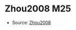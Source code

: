 <a name="material" />

# Zhou2008 M25
<script type="application/ld+json">
  {
    "@context": "https://schema.org/",
    "@type": "ChemicalSubstance",
    "http://purl.org/dc/terms/conformsTo":
      {
        "@type": "CreativeWork",
        "@id": "https://bioschemas.org/profiles/ChemicalSubstance/0.4-RELEASE/"
      },
    "@id": "https://egonw.github.io/nanowiki/nanowiki237.html#material",
    "name": "Zhou2008 M25",
    "sameAs": "http://127.0.0.1/mediawiki/index.php/Special:URIResolver/Zhou2008_M25"
  }
</script>


* Source: [Zhou2008](Zhou2008.md)
